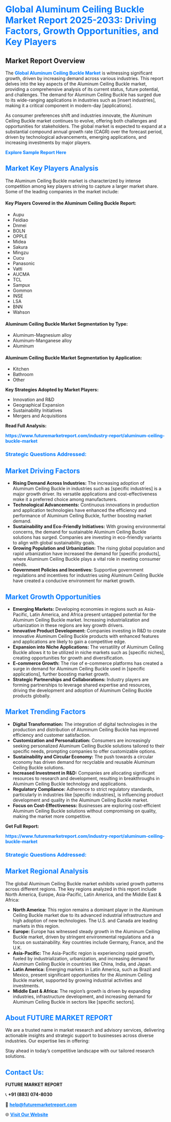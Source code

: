<h1 style="color: #007BFF;">Global Aluminum Ceiling Buckle Market Report 2025-2033: Driving Factors, Growth Opportunities, and Key Players</h1>

<section id="overview">
<h2>Market Report Overview</h2>
<p>The <a href="https://www.futuremarketreport.com/industry-report/aluminum-ceiling-buckle-market" style="color: #007BFF; text-decoration: none;"><strong>Global Aluminum Ceiling Buckle Market</strong></a> is witnessing significant growth, driven by increasing demand across various industries. This report delves into the key aspects of the Aluminum Ceiling Buckle market, providing a comprehensive analysis of its current status, future potential, and challenges. The demand for Aluminum Ceiling Buckle has surged due to its wide-ranging applications in industries such as [insert industries], making it a critical component in modern-day [applications].</p>
<p>As consumer preferences shift and industries innovate, the Aluminum Ceiling Buckle market continues to evolve, offering both challenges and opportunities for stakeholders. The global market is expected to expand at a substantial compound annual growth rate (CAGR) over the forecast period, driven by technological advancements, emerging applications, and increasing investments by major players.</p>
</section>

<section id="overview">
<p><a href="https://www.futuremarketreport.com/request-sample/reportId=84566" style="color: #007BFF; text-decoration: none;"><strong>Explore Sample Report Here</strong></a></p>
</section>

<section id="key-players">
<h2 style="color: #007BFF;">Market Key Players Analysis</h2>
<p>The Aluminum Ceiling Buckle market is characterized by intense competition among key players striving to capture a larger market share. Some of the leading companies in the market include:</p>
<h4>Key Players Covered in the Aluminum Ceiling Buckle Report:</h4>
<ul><li>Aupu</li><li>Feidiao</li><li>Dnmei</li><li>BOLN</li><li>OPPLE</li><li>Midea</li><li>Sakura</li><li>Mingzu</li><li>Cucu</li><li>Panasonic</li><li>Vatti</li><li>AUCMA</li><li>TCL</li><li>Sampux</li><li>Gommon</li><li>INSE</li><li>LSA</li><li>BNN</li><li>Wahson</li></ul>
<h4>Aluminum Ceiling Buckle Market Segmentation by Type:</h4>
<ul><li>Aluminum-Magnesium alloy</li><li>Aluminum-Manganese alloy</li><li>Aluminum</li></ul>

<h4>Aluminum Ceiling Buckle Market Segmentation by Application:</h4>
<ul><li>Kitchen</li><li>Bathroom</li><li>Other</li></ul>
<p><strong>Key Strategies Adopted by Market Players:</strong></p>
<ul>
<li>Innovation and R&D</li>
<li>Geographical Expansion</li>
<li>Sustainability Initiatives</li>
<li>Mergers and Acquisitions</li>
</ul>
</section>

<section>
<p><strong>Read Full Analysis: </strong></p><a href="https://www.futuremarketreport.com/industry-report/aluminum-ceiling-buckle-market" style="color: #007BFF; text-decoration: none;"><strong>https://www.futuremarketreport.com/industry-report/aluminum-ceiling-buckle-market</strong></a>
<h3 style="color: #007BFF;">Strategic Questions Addressed:</h3>
</section>

<section id="driving-factors">
<h2 style="color: #007BFF;">Market Driving Factors</h2>
<ul>
<li><strong>Rising Demand Across Industries:</strong> The increasing adoption of Aluminum Ceiling Buckle in industries such as [specific industries] is a major growth driver. Its versatile applications and cost-effectiveness make it a preferred choice among manufacturers.</li>
<li><strong>Technological Advancements:</strong> Continuous innovations in production and application technologies have enhanced the efficiency and performance of Aluminum Ceiling Buckle, further boosting market demand.</li>
<li><strong>Sustainability and Eco-Friendly Initiatives:</strong> With growing environmental concerns, the demand for sustainable Aluminum Ceiling Buckle solutions has surged. Companies are investing in eco-friendly variants to align with global sustainability goals.</li>
<li><strong>Growing Population and Urbanization:</strong> The rising global population and rapid urbanization have increased the demand for [specific products], where Aluminum Ceiling Buckle plays a vital role in meeting consumer needs.</li>
<li><strong>Government Policies and Incentives:</strong> Supportive government regulations and incentives for industries using Aluminum Ceiling Buckle have created a conducive environment for market growth.</li>
</ul>
</section>

<section id="growth-opportunities">
<h2 style="color: #007BFF;">Market Growth Opportunities</h2>
<ul>
<li><strong>Emerging Markets:</strong> Developing economies in regions such as Asia-Pacific, Latin America, and Africa present untapped potential for the Aluminum Ceiling Buckle market. Increasing industrialization and urbanization in these regions are key growth drivers.</li>
<li><strong>Innovative Product Development:</strong> Companies investing in R&D to create innovative Aluminum Ceiling Buckle products with enhanced features and applications are likely to gain a competitive edge.</li>
<li><strong>Expansion into Niche Applications:</strong> The versatility of Aluminum Ceiling Buckle allows it to be utilized in niche markets such as [specific niches], creating opportunities for growth and diversification.</li>
<li><strong>E-commerce Growth:</strong> The rise of e-commerce platforms has created a surge in demand for Aluminum Ceiling Buckle used in [specific applications], further boosting market growth.</li>
<li><strong>Strategic Partnerships and Collaborations:</strong> Industry players are forming partnerships to leverage shared expertise and resources, driving the development and adoption of Aluminum Ceiling Buckle products globally.</li>
</ul>
</section>

<section id="trending-factors">
<h2 style="color: #007BFF;">Market Trending Factors</h2>
<ul>
<li><strong>Digital Transformation:</strong> The integration of digital technologies in the production and distribution of Aluminum Ceiling Buckle has improved efficiency and customer satisfaction.</li>
<li><strong>Customization and Personalization:</strong> Consumers are increasingly seeking personalized Aluminum Ceiling Buckle solutions tailored to their specific needs, prompting companies to offer customizable options.</li>
<li><strong>Sustainability and Circular Economy:</strong> The push towards a circular economy has driven demand for recyclable and reusable Aluminum Ceiling Buckle solutions.</li>
<li><strong>Increased Investment in R&D:</strong> Companies are allocating significant resources to research and development, resulting in breakthroughs in Aluminum Ceiling Buckle technology and applications.</li>
<li><strong>Regulatory Compliance:</strong> Adherence to strict regulatory standards, particularly in industries like [specific industries], is influencing product development and quality in the Aluminum Ceiling Buckle market.</li>
<li><strong>Focus on Cost-Effectiveness:</strong> Businesses are exploring cost-efficient Aluminum Ceiling Buckle solutions without compromising on quality, making the market more competitive.</li>
</ul>
</section>

<section>
<p><strong>Get Full Report: </strong></p><a href="https://www.futuremarketreport.com/industry-report/aluminum-ceiling-buckle-market" style="color: #007BFF; text-decoration: none;"><strong>https://www.futuremarketreport.com/industry-report/aluminum-ceiling-buckle-market</strong></a>
<h3 style="color: #007BFF;">Strategic Questions Addressed:</h3>
</section>


<section id="regional-analysis">
<h2 style="color: #007BFF;">Market Regional Analysis</h2>
<p>The global Aluminum Ceiling Buckle market exhibits varied growth patterns across different regions. The key regions analyzed in this report include North America, Europe, Asia-Pacific, Latin America, and the Middle East & Africa:</p>
<ul>
<li><strong>North America:</strong> This region remains a dominant player in the Aluminum Ceiling Buckle market due to its advanced industrial infrastructure and high adoption of new technologies. The U.S. and Canada are leading markets in this region.</li>
<li><strong>Europe:</strong> Europe has witnessed steady growth in the Aluminum Ceiling Buckle market, driven by stringent environmental regulations and a focus on sustainability. Key countries include Germany, France, and the U.K.</li>
<li><strong>Asia-Pacific:</strong> The Asia-Pacific region is experiencing rapid growth, fueled by industrialization, urbanization, and increasing demand for Aluminum Ceiling Buckle in countries like China, India, and Japan.</li>
<li><strong>Latin America:</strong> Emerging markets in Latin America, such as Brazil and Mexico, present significant opportunities for the Aluminum Ceiling Buckle market, supported by growing industrial activities and investments.</li>
<li><strong>Middle East & Africa:</strong> The region’s growth is driven by expanding industries, infrastructure development, and increasing demand for Aluminum Ceiling Buckle in sectors like [specific sectors].</li>
</ul>
</section>

<footer>
<h2 style="color: #007BFF;">About FUTURE MARKET REPORT</h2>
<p>We are a trusted name in market research and advisory services, delivering actionable insights and strategic support to businesses across diverse industries. Our expertise lies in offering:</p>

<p>Stay ahead in today’s competitive landscape with our tailored research solutions.</p>

<h2 style="color: #007BFF;">Contact Us:</h2>
<p><strong>FUTURE MARKET REPORT</strong></p>
<p>📞 <strong>+91 (883) 074-8030</strong></p>
<p>📧 <strong><a href="mailto:help@futuremarketreport.com" style="color: #007BFF;">help@futuremarketreport.com</a></strong></p>
<p>🌐 <strong><a href="https://www.futuremarketreport.com/" style="color: #007BFF;">Visit Our Website</a></strong></p>
</footer>